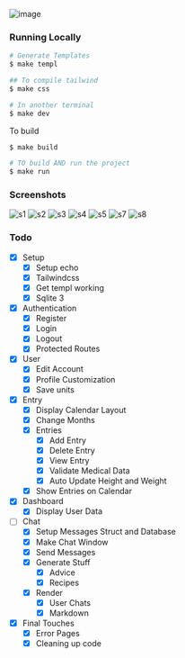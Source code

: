 ![image](https://github.com/user-attachments/assets/00e7895f-c0e4-4c13-9e0e-9ae890fac9cd)

### Running Locally

```bash
# Generate Templates
$ make templ

## To compile tailwind
$ make css

# In another terminal
$ make dev
```

To build

```bash
$ make build

# TO build AND run the project
$ make run
```


### Screenshots

![s1](https://i.imgur.com/NNaq5Lp.png)
![s2](https://i.imgur.com/k5vYIF4.png)
![s3](https://i.imgur.com/X7SiCC5.png)
![s4](https://i.imgur.com/4mlzUDx.png)
![s5](https://i.imgur.com/CSeR8Av.png)
![s7](https://i.imgur.com/0Ahpb3a.png)
![s8](https://i.imgur.com/Z5FGbwh.png)

### Todo
- [x] Setup
  - [x] Setup echo
  - [x] Tailwindcss
  - [x] Get templ working
  - [x] Sqlite 3
- [x] Authentication
  - [x] Register
  - [x] Login
  - [x] Logout
  - [x] Protected Routes
- [x] User
  - [x] Edit Account
  - [x] Profile Customization
  - [x] Save units
- [x] Entry
  - [x] Display Calendar Layout
  - [x] Change Months
  - [x] Entries
    - [x] Add Entry
    - [x] Delete Entry
    - [x] View Entry
    - [x] Validate Medical Data
    - [x] Auto Update Height and Weight
  - [x] Show Entries on Calendar
- [x] Dashboard
  - [x] Display User Data
- [ ] Chat
  - [x] Setup Messages Struct and Database
  - [x] Make Chat Window
  - [x] Send Messages
  - [x] Generate Stuff
    - [x] Advice
    - [x] Recipes
  - [x] Render
    - [x] User Chats
    - [x] Markdown
- [x] Final Touches
  - [x] Error Pages
  - [x] Cleaning up code
